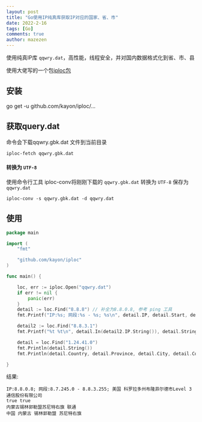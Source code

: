 ```yaml
---
layout: post
title: "Go使用IP纯真库获取IP对应的国家、省、市"
date: 2022-2-16
tags: [Go]
comments: true
author: mazezen
---
```



使用纯真IP库 `qqwry.dat`，高性能，线程安全，并对国内数据格式化到省、市、县

 使用大佬写的一个包<a href="https://github.com/kayon/iploc" target="_blank" rel="noopener">iploc包</a>

## 安装

go get -u github.com/kayon/iploc/...



## 获取query.dat

命令会下载qqwry.gbk.dat 文件到当前目录

```shell
iploc-fetch qqwry.gbk.dat
```

#### 转换为 `UTF-8`

使用命令行工具 iploc-conv将刚刚下载的 `qqwry.gbk.dat` 转换为 `UTF-8` 保存为 `qqwry.dat`

```shell
iploc-conv -s qqwry.gbk.dat -d qqwry.dat
```

## 使用

```go
package main

import (
	"fmt"

	"github.com/kayon/iploc"
)

func main() {

	loc, err := iploc.Open("qqwry.dat")
	if err != nil {
		panic(err)
	}
	detail := loc.Find("8.8.8") // 补全为8.8.0.8, 参考 ping 工具
	fmt.Printf("IP:%s; 网段:%s - %s; %s\n", detail.IP, detail.Start, detail.End, detail)

	detail2 := loc.Find("8.8.3.1")
	fmt.Printf("%t %t\n", detail.In(detail2.IP.String()), detail.String() == detail2.String())

	detail = loc.Find("1.24.41.0")
	fmt.Println(detail.String())
	fmt.Println(detail.Country, detail.Province, detail.City, detail.County)

}

```

结果:

```shell
IP:8.8.0.8; 网段:8.7.245.0 - 8.8.3.255; 美国 科罗拉多州布隆菲尔德市Level 3通信股份有限公司
true true
内蒙古锡林郭勒盟苏尼特右旗 联通
中国 内蒙古 锡林郭勒盟 苏尼特右旗
```




